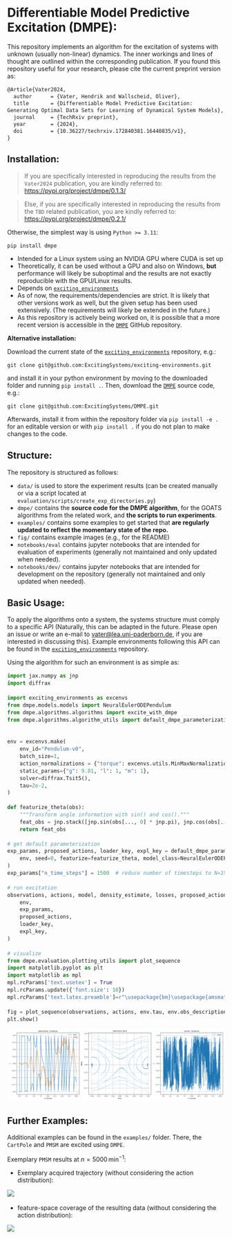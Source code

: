 # Differentiable Model Predictive Excitation (DMPE):

This repository implements an algorithm for the excitation of systems with unknown (usually non-linear) dynamics.
The inner workings and lines of thought are outlined within the corresponding publication.
If you found this repository useful for your research, please cite the current preprint version as:

```
@Article{Vater2024,
  author      = {Vater, Hendrik and Wallscheid, Oliver},
  title       = {Differentiable Model Predictive Excitation: Generating Optimal Data Sets for Learning of Dynamical System Models},
  journal     = {TechRxiv preprint},
  year        = {2024},
  doi         = {10.36227/techrxiv.172840381.16440835/v1},
}
```

## Installation:

> If you are specifically interested in reproducing the results from the `Vater2024` publication, you are kindly referred to: https://pypi.org/project/dmpe/0.1.3/

> Else, if you are specifically interested in reproducing the results from the `TBD` related publication, you are kindly referred to: https://pypi.org/project/dmpe/0.2.1/

Otherwise, the simplest way is using `Python >= 3.11`:

```
pip install dmpe
```
- Intended for a Linux system using an NVIDIA GPU where CUDA is set up
- Theoretically, it can be used without a GPU and also on Windows, **but** performance will likely be suboptimal and the results are not exactly reproducible with the GPU/Linux results.
- Depends on [`exciting_environments`](https://github.com/ExcitingSystems/exciting-environments)
- As of now, the requirements/dependencies are strict. It is likely that other versions work as well, but the given setup has been used extensively. (The requirements will likely be extended in the future.)
- As this repository is actively being worked on, it is possible that a more recent version is accessible in the [`DMPE`](https://github.com/ExcitingSystems/dmpe) GitHub repository.


**Alternative installation:**

Download the current state of the [`exciting_environments`](https://github.com/ExcitingSystems/exciting-environments) repository, e.g.:
```
git clone git@github.com:ExcitingSystems/exciting-environments.git
```
and install it in your python environment by moving to the downloaded folder and running `pip install .`.
Then, download the [`DMPE`](https://github.com/ExcitingSystems/dmpe) source code, e.g.:

```
git clone git@github.com:ExcitingSystems/DMPE.git
```

Afterwards, install it from within the repository folder via `pip install -e .` for an editable version or with `pip install .` if you do not plan to make changes to the code.


## Structure:

The repository is structured as follows:

- `data/` is used to store the experiment results (can be created manually or via a script located at `evaluation/scripts/create_exp_directories.py`) 
- `dmpe/` contains the **source code for the DMPE algorithm**, for the GOATS algorithms from the related work, and **the scripts to run experiments**.
- `examples/` contains some examples to get started that **are regularly updated to reflect the momentary state of the repo.**
- `fig/` contains example images (e.g., for the README)
- `notebooks/eval` contains jupyter notebooks that are intended for evaluation of experiments (generally not maintained and only updated when needed). 
- `notebooks/dev/` contains jupyter notebooks that are intended for development on the repository (generally not maintained and only updated when needed).


## Basic Usage:

To apply the algorithms onto a system, the systems structure must comply to a specific API (Naturally, this can be adapted in the future. Please open an issue or write an e-mail to vater@lea.uni-paderborn.de, if you are interested in discussing this). Example environments following this API can be found in the [`exciting_environments`](https://github.com/ExcitingSystems/exciting-environments) repository.

Using the algorithm for such an environment is as simple as:

```py
import jax.numpy as jnp
import diffrax

import exciting_environments as excenvs
from dmpe.models.models import NeuralEulerODEPendulum
from dmpe.algorithms.algorithms import excite_with_dmpe
from dmpe.algorithms.algorithm_utils import default_dmpe_parameterization


env = excenvs.make(
    env_id="Pendulum-v0",
    batch_size=1,
    action_normalizations = {"torque": excenvs.utils.MinMaxNormalization(min=-5, max=5)},
    static_params={"g": 9.81, "l": 1, "m": 1},
    solver=diffrax.Tsit5(),
    tau=2e-2,
)

def featurize_theta(obs):
    """Transform angle information with sin() and cos()."""
    feat_obs = jnp.stack([jnp.sin(obs[..., 0] * jnp.pi), jnp.cos(obs[..., 0] * jnp.pi), obs[..., 1]], axis=-1)
    return feat_obs

# get default parameterization
exp_params, proposed_actions, loader_key, expl_key = default_dmpe_parameterization(
    env, seed=0, featurize=featurize_theta, model_class=NeuralEulerODEPendulum
)
exp_params["n_time_steps"] = 1500  # reduce number of timesteps to N=1500

# run excitation
observations, actions, model, density_estimate, losses, proposed_actions, _ = excite_with_dmpe(
    env,
    exp_params,
    proposed_actions,
    loader_key,
    expl_key,
)

# visualize
from dmpe.evaluation.plotting_utils import plot_sequence
import matplotlib.pyplot as plt
import matplotlib as mpl
mpl.rcParams['text.usetex'] = True
mpl.rcParams.update({'font.size': 10})
mpl.rcParams['text.latex.preamble']=r"\usepackage{bm}\usepackage{amsmath}"

fig = plot_sequence(observations, actions, env.tau, env.obs_description, env.action_description)
plt.show()
```
![](https://github.com/ExcitingSystems/DMPE/blob/main/fig/simple_example_pendulum.png?raw=true)


## Further Examples:

Additional examples can be found in the `examples/` folder.
There, the `CartPole` and `PMSM` are excited using `DMPE`.

Exemplary `PMSM` results at $n = 5000 \, \mathrm{min}^{-1}$:

- Exemplary acquired trajectory (without considering the action distribution):

![](https://github.com/ExcitingSystems/DMPE/blob/main/fig/MIMO_example_trajectories_no_action_coverage.png?raw=true)

- feature-space coverage of the resulting data (without considering the action distribution):

![](https://github.com/ExcitingSystems/DMPE/blob/main/fig/MIMO_example_coverage_no_action_coverage.png?raw=true)
